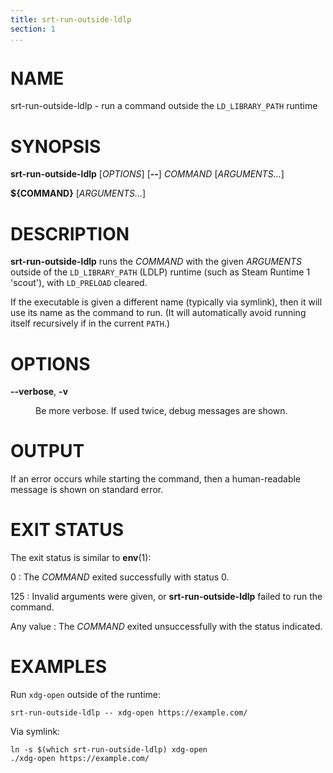 ```yaml
---
title: srt-run-outside-ldlp
section: 1
...
```


<!-- This document:
Copyright © 2024 Collabora Ltd.
SPDX-License-Identifier: MIT
-->

# NAME

srt-run-outside-ldlp - run a command outside the `LD_LIBRARY_PATH` runtime

# SYNOPSIS

**srt-run-outside-ldlp**
[*OPTIONS*]
[**--**]
*COMMAND* [*ARGUMENTS...*]

**${COMMAND}**
[*ARGUMENTS...*]

# DESCRIPTION

**srt-run-outside-ldlp** runs the *COMMAND* with the given
*ARGUMENTS* outside of the `LD_LIBRARY_PATH` (LDLP) runtime (such as Steam
Runtime 1 'scout'), with `LD_PRELOAD` cleared.

If the executable is given a different name (typically via symlink), then it
will use its name as the command to run. (It will automatically avoid
running itself recursively if in the current `PATH`.)

# OPTIONS

<dl>
<dt>

**--verbose**, **-v**

</dt><dd>

Be more verbose. If used twice, debug messages are shown.

</dd>
</dl>

# OUTPUT

If an error occurs while starting the command, then a human-readable message is
shown on standard error.

# EXIT STATUS

The exit status is similar to **env**(1):

0
:   The *COMMAND* exited successfully with status 0.

125
:   Invalid arguments were given, or **srt-run-outside-ldlp** failed to run the
    command.

Any value
:   The *COMMAND* exited unsuccessfully with the status indicated.

# EXAMPLES

Run `xdg-open` outside of the runtime:

```
srt-run-outside-ldlp -- xdg-open https://example.com/
```

Via symlink:

```
ln -s $(which srt-run-outside-ldlp) xdg-open
./xdg-open https://example.com/
```
